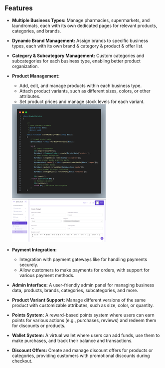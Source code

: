 ## Features

- **Multiple Business Types:** Manage pharmacies, supermarkets, and laundromats, each with its own dedicated pages for relevant products, categories, and brands.
- **Dynamic Brand Management:** Assign brands to specific business types, each with its own brand & category & product & offer list.
- **Category & Subcategory Management:** Custom categories and subcategories for each business type, enabling better product organization.
- **Product Management:** 
  - Add, edit, and manage products within each business type.
  - Attach product variants, such as different sizes, colors, or other attributes.
  - Set product prices and manage stock levels for each variant.
  
  <img src="https://raw.githubusercontent.com/NoahIIII/plusplus/main/screens/code1.png" width="300" />
  <img src="https://raw.githubusercontent.com/NoahIIII/plusplus/main/screens/Screen1.png" width="300" />

- **Payment Integration:** 
  - Integration with payment gateways like for handling payments securely.
  - Allow customers to make payments for orders, with support for various payment methods.
- **Admin Interface:** A user-friendly admin panel for managing business data, products, brands, categories, subcategories, and more.
- **Product Variant Support:** Manage different versions of the same product with customizable attributes, such as size, color, or quantity.
- **Points System:** A reward-based points system where users can earn points for various actions (e.g., purchases, reviews) and redeem them for discounts or products.
- **Wallet System:** A virtual wallet where users can add funds, use them to make purchases, and track their balance and transactions.
- **Discount Offers:** Create and manage discount offers for products or categories, providing customers with promotional discounts during checkout.
